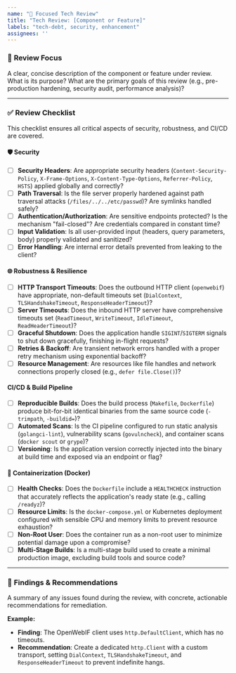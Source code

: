 ```yaml
---
name: "🚀 Focused Tech Review"
title: "Tech Review: [Component or Feature]"
labels: "tech-debt, security, enhancement"
assignees: ''
---
```


### 🎯 **Review Focus**

A clear, concise description of the component or feature under review. What is its purpose? What are the primary goals of this review (e.g., pre-production hardening, security audit, performance analysis)?

---

### ✅ **Review Checklist**

This checklist ensures all critical aspects of security, robustness, and CI/CD are covered.

#### 🛡️ **Security**

- [ ] **Security Headers**: Are appropriate security headers (`Content-Security-Policy`, `X-Frame-Options`, `X-Content-Type-Options`, `Referrer-Policy`, `HSTS`) applied globally and correctly?
- [ ] **Path Traversal**: Is the file server properly hardened against path traversal attacks (`/files/../../etc/passwd`)? Are symlinks handled safely?
- [ ] **Authentication/Authorization**: Are sensitive endpoints protected? Is the mechanism "fail-closed"? Are credentials compared in constant time?
- [ ] **Input Validation**: Is all user-provided input (headers, query parameters, body) properly validated and sanitized?
- [ ] **Error Handling**: Are internal error details prevented from leaking to the client?

#### 🌐 **Robustness & Resilience**

- [ ] **HTTP Transport Timeouts**: Does the outbound HTTP client (`openwebif`) have appropriate, non-default timeouts set (`DialContext`, `TLSHandshakeTimeout`, `ResponseHeaderTimeout`)?
- [ ] **Server Timeouts**: Does the inbound HTTP server have comprehensive timeouts set (`ReadTimeout`, `WriteTimeout`, `IdleTimeout`, `ReadHeaderTimeout`)?
- [ ] **Graceful Shutdown**: Does the application handle `SIGINT`/`SIGTERM` signals to shut down gracefully, finishing in-flight requests?
- [ ] **Retries & Backoff**: Are transient network errors handled with a proper retry mechanism using exponential backoff?
- [ ] **Resource Management**: Are resources like file handles and network connections properly closed (e.g., `defer file.Close()`)?

#### CI/CD & Build Pipeline

- [ ] **Reproducible Builds**: Does the build process (`Makefile`, `Dockerfile`) produce bit-for-bit identical binaries from the same source code (`-trimpath`, `-buildid=`)?
- [ ] **Automated Scans**: Is the CI pipeline configured to run static analysis (`golangci-lint`), vulnerability scans (`govulncheck`), and container scans (`docker scout` or `grype`)?
- [ ] **Versioning**: Is the application version correctly injected into the binary at build time and exposed via an endpoint or flag?

#### 🐳 **Containerization (Docker)**

- [ ] **Health Checks**: Does the `Dockerfile` include a `HEALTHCHECK` instruction that accurately reflects the application's ready state (e.g., calling `/readyz`)?
- [ ] **Resource Limits**: Is the `docker-compose.yml` or Kubernetes deployment configured with sensible CPU and memory limits to prevent resource exhaustion?
- [ ] **Non-Root User**: Does the container run as a non-root user to minimize potential damage upon a compromise?
- [ ] **Multi-Stage Builds**: Is a multi-stage build used to create a minimal production image, excluding build tools and source code?

---

### 📝 **Findings & Recommendations**

A summary of any issues found during the review, with concrete, actionable recommendations for remediation.

**Example:**

- **Finding**: The OpenWebIF client uses `http.DefaultClient`, which has no timeouts.
- **Recommendation**: Create a dedicated `http.Client` with a custom transport, setting `DialContext`, `TLSHandshakeTimeout`, and `ResponseHeaderTimeout` to prevent indefinite hangs.
